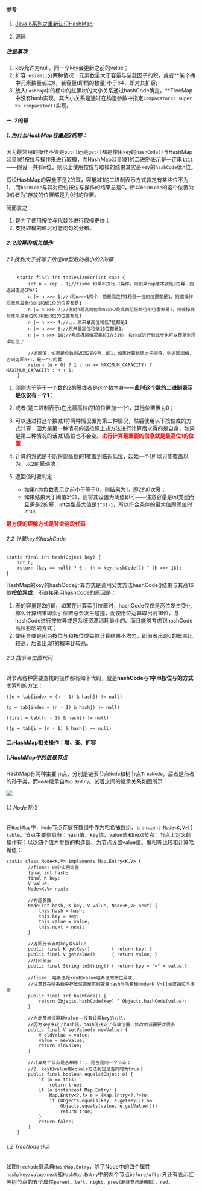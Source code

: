 #### 参考
1. [Java 8系列之重新认识HashMap](https://tech.meituan.com/java-hashmap.html);

2. 源码

##### 注意事项

1. key允许为null，同一个key会更新之前的value；
2. 扩容`resize()`分两种情况：元素数量大于容量与装载因子的积，或者**某个桶中元素数量超过8，若容量(即桶的数量)小于64，即对其扩容;
3. 放入`HashMap`中的桶中的红黑树的大小关系通过hashCode确定。**TreeMap中没有hash实现，其大小关系是通过在构造参数中指定`Comparator<? super K> comparator()`实现。

#### 一. 2的幂

##### 1. 为什么HashMap容量是2的幂：

因为最常用的操作不管是`put()`还是`get()`都是使用`key`的`hashCode()`与HashMap容量减1按位与操作来进行取模，而HashMap容量减1的二进制表示是一连串`1111`——假设一共有n位，则以上使用按位与取模的结果其实是key的`hashCode`低n位。

假设HashMap的容量不是2的幂，容量减1的二进制表示方式肯定有某些位不为1，,而`hashCode`与其对应位按位与操作的结果总是0，所以`hashCode`的这个位置为0或者为1存放的位置都是为0时的位置。

简而言之：
1. 是为了使用按位与代替%进行取模更快；
2. 支持取模的值尽可能均匀的分布。


##### 2. 2的幂的相关操作

###### 2.1 找到大于或等于给定int型数的最小的2的幂

```
    static final int tableSizeFor(int cap) {
        int n = cap - 1;//fixme 如果不执行-1操作，则如果cap原本就是2的幂，则返回值是CPA*2
        n |= n >>> 1;//n和n>>>1两个，原最高位的1和低一位的位置都是1，则或操作后原来最高位的1和低1位的位置都是1
        n |= n >>> 2;//此时n最高两位和n>>>2最高两位低两位的位置都是1，则或操作后原来最高位的1和低3位的位置都是1
        n |= n >>> 4;//。。。原来最高位和低7位都是1
        n |= n >>> 8;//原来最高位和低15位都是1，
        n |= n >>> 16;//考虑极端情况高位1在31位，按位或进行到此步也可以覆盖到所谓低位了

        //返回值：如果是负数则返回2的0幂，即1，如果计算结果大于阈值，则返回阈值，否则返回n+1，是一个2的幂
        return (n < 0) ? 1 : (n >= MAXIMUM_CAPACITY) ? MAXIMUM_CAPACITY : n + 1;
    }
```

1. 刚刚大于等于一个数的2的幂或者是这个数本身——**此时这个数的二进制表示是仅仅有一个1**；

2. 或者(是二进制表示)在比最高位的1的位置加一个1，其他位置置为0；

3. 可以通过将这个数减1将两种情况置为第二种情况，然后使用以下按位或的方式计算：因为是第一种情况的话按照上述方法进行计算后求得的是自身，如果是第二种情况的话减1高位也不会变。<font color=red>**进行计算最重要的信息就是最高位1的位置**</font>
4. 计算的方式是不断将现高位的1覆盖到临近低位，起始一个1所以只能覆盖以为，以2的幂递增；
5. 返回值时要判定：
    - 如果n为负数表示之前小于等于0，则结果为1，即2的0次幂；
    - 如果结果大于阈值`2^30`，则将其设置为阈值即可——注意容量是int类型而且需是2的幂，int类型最大值是`2^31-1`，所以符合条件的最大值即阈值时`2^30`;

<font color=red>**最方便的理解方式是背会这段代码**</font>

###### 2.2 计算key的hashCode

```
static final int hash(Object key) {
    int h;
    return (key == null) ? 0 : (h = key.hashCode()) ^ (h >>> 16);
}
```

HashMap的key的hashCode计算方式是调用父类方法hashCode()结果与其高16位**按位异或**，不直接采用hashCode的原因是：

1. 表的容量是2的幂，如果在计算索引位置时，hashCode仅仅是高位发生变化那么计算结果即索引位置总会发生碰撞，而使用位运算取出高16位，与hashCode进行按位异或是系统资源消耗最小的、而且能够考虑到hashCode高位影响的方式；
2. 使用异或是因为按位与和按位或每位计算结果不均匀，即前者出现0的概率比较高，后者出现1的概率比较高。


###### 2.3 找节点位置代码

对节点各种需要查找的操作都有如下代码，就是**hashCode与1字串按位与的方式**求索引的方法：

```
((e = tab[index = (n - 1) & hash]) != null)

(p = tab[index = (n - 1) & hash]) != null) 

(first = tab[(n - 1) & hash]) != null)

((p = tab[i = (n - 1) & hash]) == null)

```


#### 二.HashMap相关操作：增、查、扩容

##### 1.HashMap中的信息节点

HashMap有两种主要节点，分别是链表节点`Node`和树节点`TreeNode`，后者是前者的孙子类，而`Node`继承自`Map.Entry`。试着之间的继承关系如图所示：

![](https://wx1.sinaimg.cn/mw1024/006Xp67Kly1fqvr4yydftj30or0g7my9.jpg)

###### 1.1 Node节点
在`HashMap`中，`Node`节点存放在数组中作为哈希桶数组，`transient Node<K,V>[] table`。节点主要信息有：hash值、key值、value值和next节点；节点上定义的操作有：以以四个值为参数的构造器、为节点设置value值、做相等比较和计算哈希值：

```
static class Node<K,V> implements Map.Entry<K,V> {
        //fixme: 四个实例变量
        final int hash;
        final K key;
        V value;
        Node<K,V> next;

        //构造参数
        Node(int hash, K key, V value, Node<K,V> next) {
            this.hash = hash;
            this.key = key;
            this.value = value;
            this.next = next;
        }

        //返回此节点的key或value
        public final K getKey()        { return key; }
        public final V getValue()      { return value; }
        //打印节点
        public final String toString() { return key + "=" + value;}

        //fixme: 哈希值是key和value哈希值的按位异或；
        //注意其在哈系统中存放位置是实例变量hash与哈希桶Node<K,V>[]长度按位与求得
        public final int hashCode() {
            return Objects.hashCode(key) ^ Objects.hashCode(value);
        }

        //为此节点设置新value——没有设置key的方法，
        //因为key决定了hash值，hash值决定了存放位置，修改的话需要改很多
        public final V setValue(V newValue) {
            V oldValue = value;
            value = newValue;
            return oldValue;
        }

        //计算两个节点是否相等：1. 是否是同一个节点；
        //2. key和value用equals方法判定是否同时为true；
        public final boolean equals(Object o) {
            if (o == this)
                return true;
            if (o instanceof Map.Entry) {
                Map.Entry<?,?> e = (Map.Entry<?,?>)o;
                if (Objects.equals(key, e.getKey()) &&
                    Objects.equals(value, e.getValue()))
                    return true;
            }
            return false;
        }
    }
```

###### 1.2 TreeNode节点

如图`TreeNode`继承自`HashMap.Entry`，除了Node中的四个属性`hash/key/value/next`和`HashMap.Entry`中的两个节点`before/after`外还有表示红黑树节点的五个属性`parent、left、right、prev(删除节点是用到)、red`。



